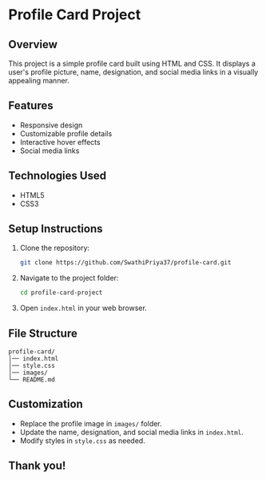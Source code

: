 # Profile Card Project

## Overview
This project is a simple profile card built using HTML and CSS. It displays a user's profile picture, name, designation, and social media links in a visually appealing manner.

## Features
- Responsive design
- Customizable profile details
- Interactive hover effects
- Social media links

## Technologies Used
- HTML5
- CSS3

## Setup Instructions
1. Clone the repository:
   ```bash
   git clone https://github.com/SwathiPriya37/profile-card.git
   ```
2. Navigate to the project folder:
   ```bash
   cd profile-card-project
   ```
3. Open `index.html` in your web browser.

## File Structure
```
profile-card/
│── index.html
│── style.css
│── images/
└── README.md
```

## Customization
- Replace the profile image in `images/` folder.
- Update the name, designation, and social media links in `index.html`.
- Modify styles in `style.css` as needed.

## Thank you!




